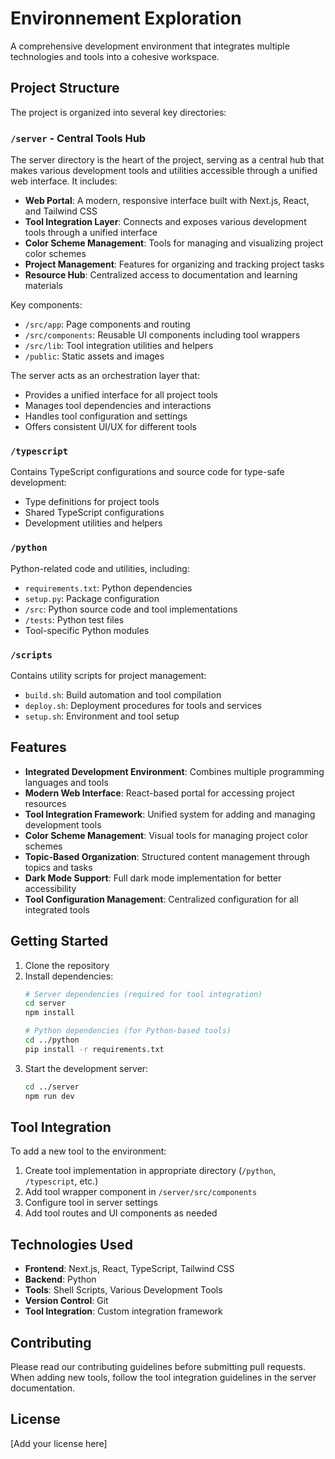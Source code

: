 # Environnement Exploration

A comprehensive development environment that integrates multiple technologies and tools into a cohesive workspace.

## Project Structure

The project is organized into several key directories:

### `/server` - Central Tools Hub

The server directory is the heart of the project, serving as a central hub that makes various development tools and utilities accessible through a unified web interface. It includes:

- **Web Portal**: A modern, responsive interface built with Next.js, React, and Tailwind CSS
- **Tool Integration Layer**: Connects and exposes various development tools through a unified interface
- **Color Scheme Management**: Tools for managing and visualizing project color schemes
- **Project Management**: Features for organizing and tracking project tasks
- **Resource Hub**: Centralized access to documentation and learning materials

Key components:
- `/src/app`: Page components and routing
- `/src/components`: Reusable UI components including tool wrappers
- `/src/lib`: Tool integration utilities and helpers
- `/public`: Static assets and images

The server acts as an orchestration layer that:
- Provides a unified interface for all project tools
- Manages tool dependencies and interactions
- Handles tool configuration and settings
- Offers consistent UI/UX for different tools

### `/typescript`

Contains TypeScript configurations and source code for type-safe development:
- Type definitions for project tools
- Shared TypeScript configurations
- Development utilities and helpers

### `/python`

Python-related code and utilities, including:
- `requirements.txt`: Python dependencies
- `setup.py`: Package configuration
- `/src`: Python source code and tool implementations
- `/tests`: Python test files
- Tool-specific Python modules

### `/scripts`

Contains utility scripts for project management:
- `build.sh`: Build automation and tool compilation
- `deploy.sh`: Deployment procedures for tools and services
- `setup.sh`: Environment and tool setup

## Features

- **Integrated Development Environment**: Combines multiple programming languages and tools
- **Modern Web Interface**: React-based portal for accessing project resources
- **Tool Integration Framework**: Unified system for adding and managing development tools
- **Color Scheme Management**: Visual tools for managing project color schemes
- **Topic-Based Organization**: Structured content management through topics and tasks
- **Dark Mode Support**: Full dark mode implementation for better accessibility
- **Tool Configuration Management**: Centralized configuration for all integrated tools

## Getting Started

1. Clone the repository
2. Install dependencies:
   ```bash
   # Server dependencies (required for tool integration)
   cd server
   npm install

   # Python dependencies (for Python-based tools)
   cd ../python
   pip install -r requirements.txt
   ```
3. Start the development server:
   ```bash
   cd ../server
   npm run dev
   ```

## Tool Integration

To add a new tool to the environment:

1. Create tool implementation in appropriate directory (`/python`, `/typescript`, etc.)
2. Add tool wrapper component in `/server/src/components`
3. Configure tool in server settings
4. Add tool routes and UI components as needed

## Technologies Used

- **Frontend**: Next.js, React, TypeScript, Tailwind CSS
- **Backend**: Python
- **Tools**: Shell Scripts, Various Development Tools
- **Version Control**: Git
- **Tool Integration**: Custom integration framework

## Contributing

Please read our contributing guidelines before submitting pull requests. When adding new tools, follow the tool integration guidelines in the server documentation.

## License

[Add your license here]